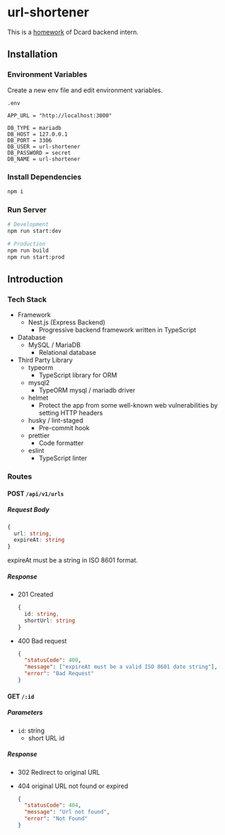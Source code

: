 # url-shortener

This is a [homework](https://drive.google.com/file/d/1AreBiHDUYXH6MI5OqWpKP-f6-W0zA8np/view) of Dcard backend intern.

## Installation

### Environment Variables

Create a new env file and edit environment variables.

`.env`

```env
APP_URL = "http://localhost:3000"

DB_TYPE = mariadb
DB_HOST = 127.0.0.1
DB_PORT = 3306
DB_USER = url-shortener
DB_PASSWORD = secret
DB_NAME = url-shortener
```

### Install Dependencies

```bash
npm i
```

### Run Server

```bash
# Development
npm run start:dev

# Production
npm run build
npm run start:prod
```

## Introduction

### Tech Stack

- Framework
  - Nest.js (Express Backend)
    - Progressive backend framework written in TypeScript
- Database
  - MySQL / MariaDB
    - Relational database
- Third Party Library
  - typeorm
    - TypeScript library for ORM
  - mysql2
    - TypeORM mysql / mariadb driver
  - helmet
    - Protect the app from some well-known web vulnerabilities by setting HTTP headers
  - husky / lint-staged
    - Pre-commit hook
  - prettier
    - Code formatter
  - eslint
    - TypeScript linter

### Routes

#### POST `/api/v1/urls`

##### Request Body

```typescript
{
  url: string,
  expireAt: string
}
```

expireAt must be a string in ISO 8601 format.

##### Response

- 201 Created

  ```typescript
  {
    id: string,
    shortUrl: string
  }
  ```

- 400 Bad request

  ```json
  {
    "statusCode": 400,
    "message": ["expireAt must be a valid ISO 8601 date string"],
    "error": "Bad Request"
  }
  ```

#### GET `/:id`

##### Parameters

- `id`: string
  - short URL id

##### Response

- 302 Redirect to original URL
- 404 original URL not found or expired

  ```json
  {
    "statusCode": 404,
    "message": "Url not found",
    "error": "Not Found"
  }
  ```
